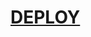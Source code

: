# [DEPLOY](https://dashboard.heroku.com/new?template=https://github.com/UF-prince/SESSION-GENERATER)
